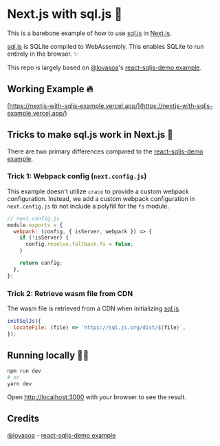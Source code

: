 # Next.js with sql.js 🐳

This is a barebone example of how to use [sql.js](https://github.com/sql-js/sql.js) in [Next.js](https://github.com/vercel/next.js/).

[sql.js](https://github.com/sql-js/sql.js) is SQLite compiled to WebAssembly. This enables SQLite to run entirely in the browser. ✨

This repo is largely based on [@lovasoa](https://github.com/lovasoa)'s [react-sqljs-demo example](https://github.com/sql-js/react-sqljs-demo).

## Working Example 🔥

[https://nextjs-with-sqljs-example.vercel.app/](https://nextjs-with-sqljs-example.vercel.app/)

## Tricks to make sql.js work in Next.js 🍉

There are two primary differences compared to the [react-sqljs-demo example](https://github.com/sql-js/react-sqljs-demo).

### Trick 1: Webpack config (`next.config.js`)

This example doesn't utilize `craco` to provide a custom webpack configuration. Instead, we add a custom webpack configuration in `next.config.js` to not include a polyfill for the `fs` module.

```javascript
// next.config.js
module.exports = {
  webpack: (config, { isServer, webpack }) => {
    if (!isServer) {
      config.resolve.fallback.fs = false;
    }

    return config;
  },
};
```

### Trick 2: Retrieve wasm file from CDN

The wasm file is retrieved from a CDN when initializing [sql.js](https://github.com/sql-js/sql.js).

```javascript
initSqlJs({
  locateFile: (file) => `https://sql.js.org/dist/${file}`,
});
```

## Running locally 🏃🏻

```bash
npm run dev
# or
yarn dev
```

Open [http://localhost:3000](http://localhost:3000) with your browser to see the result.

## Credits

[@lovasoa](https://github.com/lovasoa) - [react-sqljs-demo example](https://github.com/sql-js/react-sqljs-demo)
